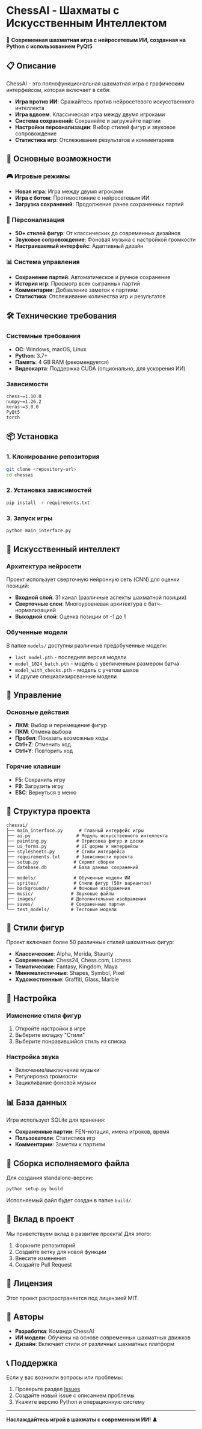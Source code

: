 # ChessAI - Шахматы с Искусственным Интеллектом

🎯 **Современная шахматная игра с нейросетевым ИИ, созданная на Python с использованием PyQt5**

## 📋 Описание

ChessAI - это полнофункциональная шахматная игра с графическим интерфейсом, которая включает в себя:

- **Игра против ИИ**: Сражайтесь против нейросетевого искусственного интеллекта
- **Игра вдвоем**: Классическая игра между двумя игроками
- **Система сохранений**: Сохраняйте и загружайте партии
- **Настройки персонализации**: Выбор стилей фигур и звуковое сопровождение
- **Статистика игр**: Отслеживание результатов и комментариев

## 🚀 Основные возможности

### 🎮 Игровые режимы
- **Новая игра**: Игра между двумя игроками
- **Игра с ботом**: Противостояние с нейросетевым ИИ
- **Загрузка сохранений**: Продолжение ранее сохраненных партий

### 🎨 Персонализация
- **50+ стилей фигур**: От классических до современных дизайнов
- **Звуковое сопровождение**: Фоновая музыка с настройкой громкости
- **Настраиваемый интерфейс**: Адаптивный дизайн

### 📊 Система управления
- **Сохранение партий**: Автоматическое и ручное сохранение
- **История игр**: Просмотр всех сыгранных партий
- **Комментарии**: Добавление заметок к партиям
- **Статистика**: Отслеживание количества игр и результатов

## 🛠 Технические требования

### Системные требования
- **ОС**: Windows, macOS, Linux
- **Python**: 3.7+
- **Память**: 4 GB RAM (рекомендуется)
- **Видеокарта**: Поддержка CUDA (опционально, для ускорения ИИ)

### Зависимости
```
chess~=1.10.0
numpy~=1.26.2
keras~=3.0.0
PyQt5
torch
```

## 📦 Установка

### 1. Клонирование репозитория
```bash
git clone <repository-url>
cd chessai
```

### 2. Установка зависимостей
```bash
pip install -r requirements.txt
```

### 3. Запуск игры
```bash
python main_interface.py
```

## 🧠 Искусственный интеллект

### Архитектура нейросети
Проект использует сверточную нейронную сеть (CNN) для оценки позиций:

- **Входной слой**: 31 канал (различные аспекты шахматной позиции)
- **Сверточные слои**: Многоуровневая архитектура с батч-нормализацией
- **Выходной слой**: Оценка позиции от -1 до 1

### Обученные модели
В папке `models/` доступны различные предобученные модели:
- `last_model.pth` - последняя версия модели
- `model_1024_batch.pth` - модель с увеличенным размером батча
- `model_with_checks.pth` - модель с учетом шахов
- И другие специализированные модели

## 🎯 Управление

### Основные действия
- **ЛКМ**: Выбор и перемещение фигур
- **ПКМ**: Отмена выбора
- **Пробел**: Показать возможные ходы
- **Ctrl+Z**: Отменить ход
- **Ctrl+Y**: Повторить ход

### Горячие клавиши
- **F5**: Сохранить игру
- **F9**: Загрузить игру
- **ESC**: Вернуться в меню

## 📁 Структура проекта

```
chessai/
├── main_interface.py      # Главный интерфейс игры
├── ai.py                 # Модуль искусственного интеллекта
├── painting.py           # Отрисовка фигур и доски
├── ui_forms.py           # UI формы и интерфейсы
├── stylesheets.py        # Стили интерфейса
├── requirements.txt      # Зависимости проекта
├── setup.py             # Скрипт сборки
├── datebase.db          # База данных сохранений
│
├── models/              # Обученные модели ИИ
├── sprites/             # Стили фигур (50+ вариантов)
├── backgrounds/         # Фоновые изображения
├── music/              # Звуковые файлы
├── images/             # Дополнительные изображения
├── saves/              # Сохраненные партии
└── test_models/        # Тестовые модели
```

## 🎨 Стили фигур

Проект включает более 50 различных стилей шахматных фигур:

- **Классические**: Alpha, Merida, Staunty
- **Современные**: Chess24, Chess.com, Lichess
- **Тематические**: Fantasy, Kingdom, Maya
- **Минималистичные**: Shapes, Symbol, Pixel
- **Художественные**: Graffiti, Glass, Marble

## 🔧 Настройка

### Изменение стиля фигур
1. Откройте настройки в игре
2. Выберите вкладку "Стили"
3. Выберите понравившийся стиль из списка

### Настройка звука
- Включение/выключение музыки
- Регулировка громкости
- Зацикливание фоновой музыки

## 📊 База данных

Игра использует SQLite для хранения:
- **Сохраненные партии**: FEN-нотация, имена игроков, время
- **Пользователи**: Статистика игр
- **Комментарии**: Заметки к партиям

## 🚀 Сборка исполняемого файла

Для создания standalone-версии:

```bash
python setup.py build
```

Исполняемый файл будет создан в папке `build/`.

## 🤝 Вклад в проект

Мы приветствуем вклад в развитие проекта! Для этого:

1. Форкните репозиторий
2. Создайте ветку для новой функции
3. Внесите изменения
4. Создайте Pull Request

## 📝 Лицензия

Этот проект распространяется под лицензией MIT.

## 👥 Авторы

- **Разработка**: Команда ChessAI
- **ИИ модели**: Обучены на основе современных шахматных движков
- **Дизайн**: Включает стили от различных шахматных платформ

## 📞 Поддержка

Если у вас возникли вопросы или проблемы:

1. Проверьте раздел [Issues](link-to-issues)
2. Создайте новый issue с описанием проблемы
3. Укажите версию Python и операционную систему

---

**Наслаждайтесь игрой в шахматы с современным ИИ! ♟️** 